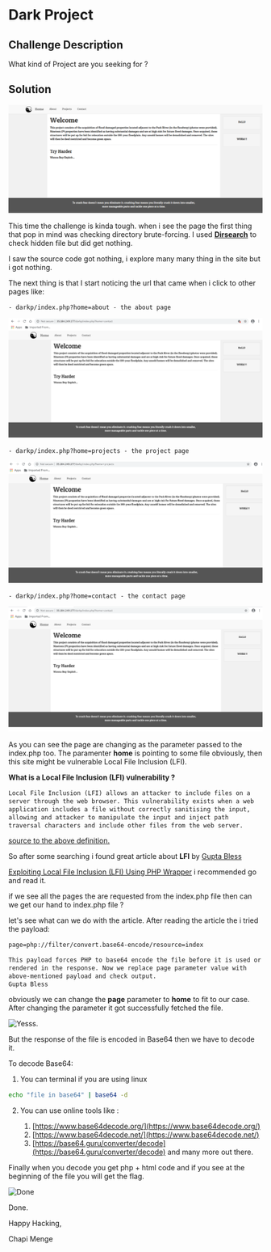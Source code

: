 # Dark Project

## Challenge Description

What kind of Project are you seeking for ?

## Solution

![homepage](homepage.png)


This time the challenge is kinda tough. when i see the page the first thing that pop in mind was checking directory brute-forcing. I used [**Dirsearch**](https://github.com/maurosoria/dirsearch) to check hidden file but did get nothing.

I saw the source code got nothing, i explore many many thing in the site but i got nothing.

The next thing is that I start noticing the url that came when i click to other pages like:
    
    - darkp/index.php?home=about - the about page 
![about](about.png)

    - darkp/index.php?home=projects - the project page
![Project](project.png)

    - darkp/index.php?home=contact - the contact page
![Contact](contact.png)

As you can see the page are changing as the parameter passed to the index.php too. The paramenter **home** is pointing to some file obviously, then this site might be vulnerable Local File Inclusion (LFI). 

**What is a Local File Inclusion (LFI) vulnerability ?**

    Local File Inclusion (LFI) allows an attacker to include files on a server through the web browser. This vulnerability exists when a web application includes a file without correctly sanitising the input, allowing and attacker to manipulate the input and inject path traversal characters and include other files from the web server. 

[source to the above definition.](https://medium.com/@Aptive/local-file-inclusion-lfi-web-application-penetration-testing-cc9dc8dd3601)

So after some searching i found great article about **LFI** by [Gupta Bless](https://gupta-bless.medium.com/) 

[Exploiting Local File Inclusion (LFI) Using PHP Wrapper](https://gupta-bless.medium.com/exploiting-local-file-inclusion-lfi-using-php-wrapper-89904478b225) i recommended go and read it.

if we see all the pages the are requested from the index.php file then can we get our hand to index.php file ?

let's see what can we do with the article. After reading the article the i tried the payload:

```
page=php://filter/convert.base64-encode/resource=index
```
    This payload forces PHP to base64 encode the file before it is used or rendered in the response. Now we replace page parameter value with above-mentioned payload and check output.
    Gupta Bless

obviously we can change the **page** parameter to **home** to fit to our case. After changing the parameter it got successfully fetched the file.

![Yesss](https://media.giphy.com/media/TdfyKrN7HGTIY/giphy.gif).

But the response of the file is encoded in Base64 then we have to decode it.

To decode Base64:

1. You can terminal if you are using linux 

```bash
echo "file in base64" | base64 -d  
```

2. You can use online tools like :
    
    1. [https://www.base64decode.org/](https://www.base64decode.org/)
    2. [https://www.base64decode.net/](https://www.base64decode.net/)
    3. [https://base64.guru/converter/decode](https://base64.guru/converter/decode)
    and many more out there.

Finally when you decode you get php + html code and if you see at the beginning of the file you will get the flag.

![Done](https://media.giphy.com/media/26u4lOMA8JKSnL9Uk/giphy.gif)

Done.

Happy Hacking,

Chapi Menge
